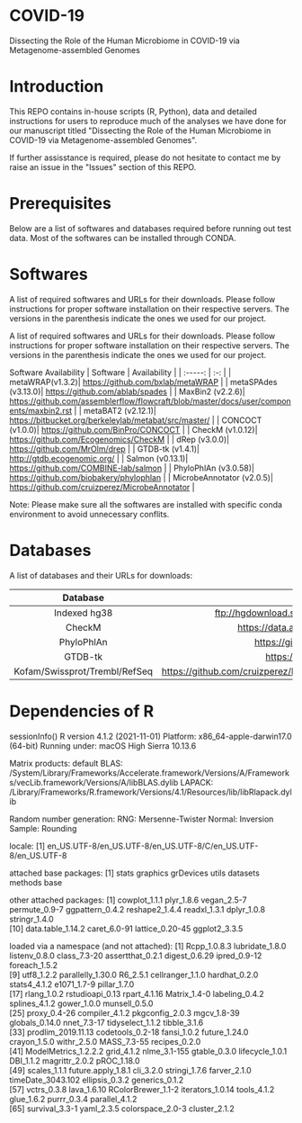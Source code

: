 # COVID-19
Dissecting the Role of the Human Microbiome in COVID-19 via Metagenome-assembled Genomes

# Introduction

This REPO contains in-house scripts (R, Python), data and detailed instructions for users to reproduce much of the analyses we have done for our manuscript titled "Dissecting the Role of the Human Microbiome in COVID-19 via Metagenome-assembled Genomes".

If further assisstance is required, please do not hesitate to contact me by raise an issue in the "Issues" section of this REPO.

# Prerequisites
Below are a list of softwares and databases required before running out test data. Most of the softwares can be installed through CONDA.

# Softwares
A list of required softwares and URLs for their downloads. Please follow instructions for proper software installation on their respective servers. The versions in the parenthesis indicate the ones we used for our project.

A list of required softwares and URLs for their downloads. Please follow instructions for proper software installation on their respective servers. The versions in the parenthesis indicate the ones we used for our project.

Software	Availability
| Software  | Availability  |
| :-----: | :-: |
| metaWRAP(v1.3.2)| https://github.com/bxlab/metaWRAP |
| metaSPAdes (v3.13.0)| https://github.com/ablab/spades |
| MaxBin2  (v2.2.6)| https://github.com/assemblerflow/flowcraft/blob/master/docs/user/components/maxbin2.rst |
| metaBAT2  (v2.12.1)| https://bitbucket.org/berkeleylab/metabat/src/master/ |
| CONCOCT  (v1.0.0)| https://github.com/BinPro/CONCOCT |
| CheckM  (v1.0.12)| https://github.com/Ecogenomics/CheckM |
| dRep  (v3.0.0)| https://github.com/MrOlm/drep |
| GTDB-tk  (v1.4.1)| http://gtdb.ecogenomic.org/ |
| Salmon  (v0.13.1)| https://github.com/COMBINE-lab/salmon |
| PhyloPhlAn  (v3.0.58)| https://github.com/biobakery/phylophlan |
| MicrobeAnnotator  (v2.0.5)| https://github.com/cruizperez/MicrobeAnnotator |

Note: Please make sure all the softwares are installed with specific conda environment to avoid unnecessary conflits.

# Databases
A list of databases and their URLs for downloads:

| Database  | Availability  |
| :-----: | :-: |
| Indexed hg38 | ftp://hgdownload.soe.ucsc.edu/goldenPath/hg38/chromosomes |
| CheckM | https://data.ace.uq.edu.au/public/CheckM_databases |
| PhyloPhlAn | https://github.com/biobakery/phylophlan/wiki |
| GTDB-tk | https://gtdb.ecogenomic.org/downloads |
| Kofam/Swissprot/Trembl/RefSeq | https://github.com/cruizperez/MicrobeAnnotator/tree/master/microbeannotator/database |







# Dependencies of R
sessionInfo()
R version 4.1.2 (2021-11-01)
Platform: x86_64-apple-darwin17.0 (64-bit)
Running under: macOS High Sierra 10.13.6

Matrix products: default
BLAS:   /System/Library/Frameworks/Accelerate.framework/Versions/A/Frameworks/vecLib.framework/Versions/A/libBLAS.dylib
LAPACK: /Library/Frameworks/R.framework/Versions/4.1/Resources/lib/libRlapack.dylib

Random number generation:
 RNG:     Mersenne-Twister 
 Normal:  Inversion 
 Sample:  Rounding 
 
locale:
[1] en_US.UTF-8/en_US.UTF-8/en_US.UTF-8/C/en_US.UTF-8/en_US.UTF-8

attached base packages:
[1] stats     graphics  grDevices utils     datasets  methods   base     

other attached packages:
 [1] cowplot_1.1.1     plyr_1.8.6        vegan_2.5-7       permute_0.9-7     ggpattern_0.4.2   reshape2_1.4.4    readxl_1.3.1      dplyr_1.0.8       stringr_1.4.0    
[10] data.table_1.14.2 caret_6.0-91      lattice_0.20-45   ggplot2_3.3.5    

loaded via a namespace (and not attached):
 [1] Rcpp_1.0.8.3         lubridate_1.8.0      listenv_0.8.0        class_7.3-20         assertthat_0.2.1     digest_0.6.29        ipred_0.9-12         foreach_1.5.2       
 [9] utf8_1.2.2           parallelly_1.30.0    R6_2.5.1             cellranger_1.1.0     hardhat_0.2.0        stats4_4.1.2         e1071_1.7-9          pillar_1.7.0        
[17] rlang_1.0.2          rstudioapi_0.13      rpart_4.1.16         Matrix_1.4-0         labeling_0.4.2       splines_4.1.2        gower_1.0.0          munsell_0.5.0       
[25] proxy_0.4-26         compiler_4.1.2       pkgconfig_2.0.3      mgcv_1.8-39          globals_0.14.0       nnet_7.3-17          tidyselect_1.1.2     tibble_3.1.6        
[33] prodlim_2019.11.13   codetools_0.2-18     fansi_1.0.2          future_1.24.0        crayon_1.5.0         withr_2.5.0          MASS_7.3-55          recipes_0.2.0       
[41] ModelMetrics_1.2.2.2 grid_4.1.2           nlme_3.1-155         gtable_0.3.0         lifecycle_1.0.1      DBI_1.1.2            magrittr_2.0.2       pROC_1.18.0         
[49] scales_1.1.1         future.apply_1.8.1   cli_3.2.0            stringi_1.7.6        farver_2.1.0         timeDate_3043.102    ellipsis_0.3.2       generics_0.1.2      
[57] vctrs_0.3.8          lava_1.6.10          RColorBrewer_1.1-2   iterators_1.0.14     tools_4.1.2          glue_1.6.2           purrr_0.3.4          parallel_4.1.2      
[65] survival_3.3-1       yaml_2.3.5           colorspace_2.0-3     cluster_2.1.2    
